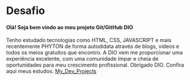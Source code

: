 # Desafio

#### Olá! Seja bem vindo ao meu projeto Git/GitHub DIO

Tenho estudado tecnologias como HTML, CSS, JAVASCRIPT e mais recentemente PHYTON de forma autodidata através de blogs, vídeos e todos os meios gratuitos que encontro.
A DIO vem me proporcionar uma experiência excelente, com uma comunidade ímpar e cheia de oportunidades para meu crescimento profissional. Obrigado DIO.
Confira aqui meus estudos. [
My_Dev_Projects](https://github.com/orllean/My_Dev_Projects)
